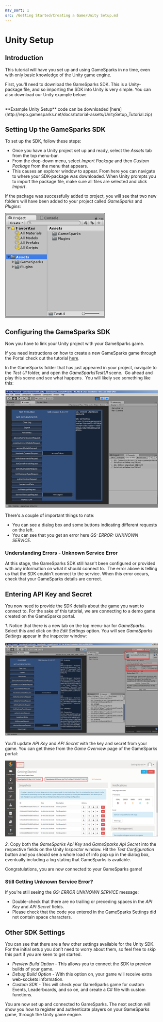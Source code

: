 ```yaml
---
nav_sort: 1
src: /Getting Started/Creating a Game/Unity Setup.md
---
```


# Unity Setup

## Introduction

This tutorial will have you set up and using GameSparks in no time, even with only basic knowledge of the Unity game engine.

First, you'll need to download the GameSparks SDK. This is a Unity-package file, and so importing the SDK into Unity is very simple. You can also download our Unity example below:

</br>
**Example Unity Setup** code can be downloaded [here](http://repo.gamesparks.net/docs/tutorial-assets/UnitySetup_Tutorial.zip)

## Setting Up the GameSparks SDK

To set up the SDK, follow these steps:
* Once you have a Unity project set up and ready, select the *Assets* tab from the top menu-bar.
* From the drop-down menu, select *Import Package* and then *Custom Package* from the menu that appears.
* This causes an explorer window to appear. From here you can navigate to where your SDK-package was downloaded. When Unity prompts you to import the package file, make sure all files are selected and click *Import*.

If the package was successfully added to project, you will see that two new folders will have been added to your project called *GameSparks* and *Plugins*:

![l](img/UT/1.png)
 

## Configuring the GameSparks SDK

Now you have to link your Unity project with your GameSparks game.

If you need instructions on how to create a new GameSparks game through the Portal check out the tutorial [here](./README.md).

In the GameSparks folder that has just appeared in your project, navigate to the *Test UI* folder, and open the *GameSparksTestUI* scene.  Go ahead and play this scene and see what happens.  You will likely see something like this:

![l](img/UT/2.png)

There's a couple of important things to note:
* You can see a dialog box and some buttons indicating different requests on the left.
* You can see that you get an error here *GS: ERROR: UNKNOWN SERVICE*.

### Understanding Errors - Unknown Service Error

At this stage, the GameSparks SDK still hasn't been configured or provided with any information on what it should connect to.  The error above is telling us that the SDK couldn't connect to the service. When this error occurs, check that your GameSparks details are correct.

## Entering API Key and Secret

You now need to provide the SDK details about the game you want to connect to. For the sake of this tutorial, we are connecting to a demo game created on the GameSparks portal.

*1.* Notice that there is a new tab on the top menu-bar for *GameSparks*. Select this and click on the *Edit Settings* option. You will see *GameSparks Settings* appear in the inspector window:

![l](img/UT/4.png)

You'll update *API Key* and *API Secret* with the key and secret from your game. You can get these from the *Game Overview* page of the GameSparks portal:

![l](img/UT/5.png)

*2.* Copy both the *GameSparks Api Key* and *GameSparks Api Secret* into the respective fields on the Unity *Inspector* window. Hit the *Test Configuration* button and you should see a whole load of info pop up in the dialog box, eventually including a log stating that GameSparks is available.

Congratulations, you are now connected to your GameSparks game!

### Still Getting Unknown Service Error?

If you're still seeing the *GS: ERROR UNKNOWN SERVICE* message:
* Double-check that there are no trailing or preceding spaces in the *API Key* and *API Secret* fields.
* Please check that the code you entered in the GameSparks Settings did not contain space characters.

## Other SDK Settings

You can see that there are a few other settings available for the Unity SDK. For the initial setup you don’t need to worry about them, so feel free to skip this part if you are keen to get started.

  * *Preview Build Option* - This allows you to connect the SDK to preview builds of your game.
  * *Debug Build Option* - With this option on, your game will receive extra web-sockets information.
  * *Custom SDK* - This will check your GameSparks game for custom Events, Leaderboards, and so on, and create a C# file with custom functions.

You are now set up and connected to GameSparks. The next section will show you how to register and authenticate players on your GameSparks game, through the Unity game engine.
